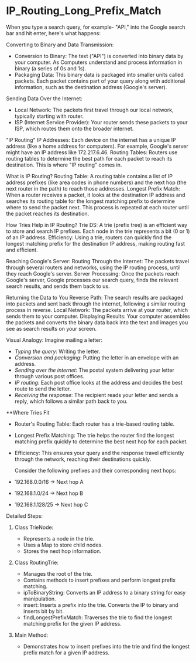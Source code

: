 # IP_Routing_Long_Prefix_Match
When you type a search query, for example- "API," into the Google search bar and hit enter, here's what happens:

Converting to Binary and Data Transmission:
- Conversion to Binary: The text ("API") is converted into binary data by your computer. As Computers understand and process information in binary (a series of 0s and 1s).
- Packaging Data: This binary data is packaged into smaller units called packets. Each packet contains part of your query along with additional information, such as the destination address (Google's server).

Sending Data Over the Internet:
- Local Network: The packets first travel through our local network, typically starting with router.
- ISP (Internet Service Provider): Your router sends these packets to your ISP, which routes them onto the broader internet.

"IP Routing"
IP Addresses: Each device on the internet has a unique IP address (like a home address for computers). For example, Google's server might have an IP address like 172.217.6.46.
Routing Tables: Routers use routing tables to determine the best path for each packet to reach its destination. This is where "IP routing" comes in.

What is IP Routing?
Routing Table: A routing table contains a list of IP address prefixes (like area codes in phone numbers) and the next hop (the next router in the path) to reach those addresses.
Longest Prefix Match: When a router receives a packet, it looks at the destination IP address and searches its routing table for the longest matching prefix to determine where to send the packet next. This process is repeated at each router until the packet reaches its destination.

How Tries Help in IP Routing?
Trie DS: A trie (prefix tree) is an efficient way to store and search IP prefixes. Each node in the trie represents a bit (0 or 1) of an IP address.
Efficiency: Using a trie, routers can quickly find the longest matching prefix for the destination IP address, making routing fast and efficient.

Reaching Google's Server:
Routing Through the Internet: The packets travel through several routers and networks, using the IP routing process, until they reach Google's server.
Server Processing: Once the packets reach Google's server, Google processes our search query, finds the relevant search results, and sends them back to us.

Returning the Data to You
Reverse Path: The search results are packaged into packets and sent back through the internet, following a similar routing process in reverse.
Local Network: The packets arrive at your router, which sends them to your computer.
Displaying Results: Your computer assembles the packets and converts the binary data back into the text and images you see as search results on your screen.

Visual Analogy:
Imagine mailing a letter:
- *Typing the query*: Writing the letter.
- *Conversion and packaging*: Putting the letter in an envelope with an address.
- *Sending over the internet*: The postal system delivering your letter through various post offices.
- *IP routing*: Each post office looks at the address and decides the best route to send the letter.
- *Receiving the response*: The recipient reads your letter and sends a reply, which follows a similar path back to you.

**Where Tries Fit
- Router's Routing Table: Each router has a trie-based routing table.
- Longest Prefix Matching: The trie helps the router find the longest matching prefix quickly to determine the best next hop for each packet.
- Efficiency: This ensures your query and the response travel efficiently through the network, reaching their destinations quickly.

  Consider the following prefixes and their corresponding next hops:
- 192.168.0.0/16 -> Next hop A
- 192.168.1.0/24 -> Next hop B
- 192.168.1.128/25 -> Next hop C

Detailed Steps:

1. Class TrieNode:
   - Represents a node in the trie.
   - Uses a Map to store child nodes.
   - Stores the next hop information.

2. Class RoutingTrie:
   - Manages the root of the trie.
   - Contains methods to insert prefixes and perform longest prefix matching.
   - ipToBinaryString: Converts an IP address to a binary string for easy manipulation.
   - insert: Inserts a prefix into the trie. Converts the IP to binary and inserts bit by bit.
   - findLongestPrefixMatch: Traverses the trie to find the longest matching prefix for the given IP address.

3. Main Method:
   - Demonstrates how to insert prefixes into the trie and find the longest prefix match for a given IP address.

